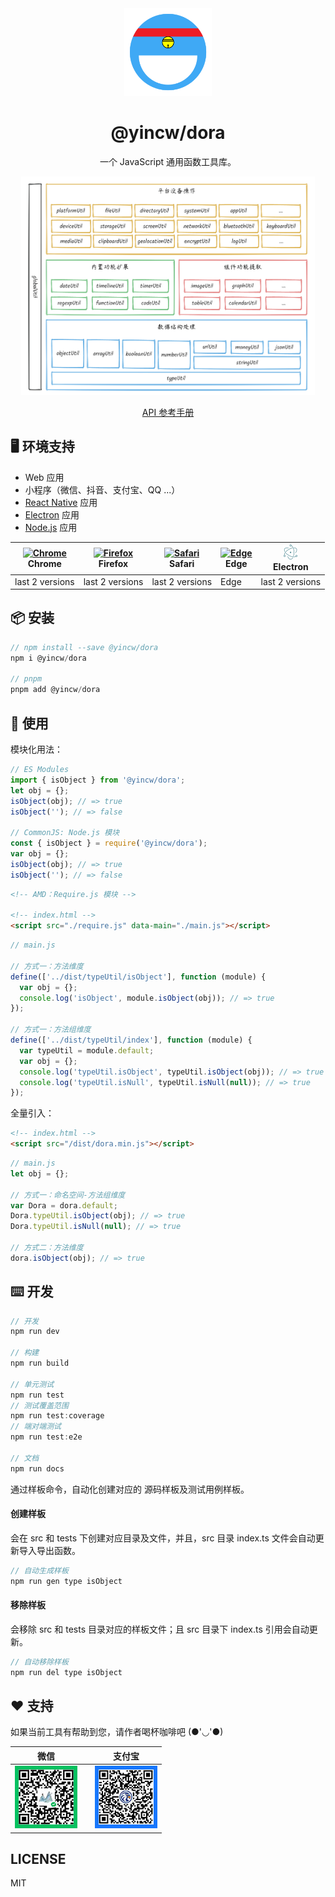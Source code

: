 <div align="center"><a name="readme-top"></a>

<img height="140" src="./example/images/dora.svg">

<h1>@yincw/dora</h1>

一个 JavaScript 通用函数工具库。

<img height="350" src="./example/images/doraUtil.png">

[API 参考手册](https://yincw.github.io/dora/)

</div>

<!-- ## ✨ 特色 -->

## 🖥 环境支持

- Web 应用
- 小程序（微信、抖音、支付宝、QQ ...）
- [React Native](https://reactnative.dev/) 应用
- [Electron](https://www.electronjs.org/) 应用
- [Node.js](https://nodejs.org/) 应用

| [<img src="https://raw.githubusercontent.com/alrra/browser-logos/master/src/chrome/chrome_48x48.png" alt="Chrome" width="24px" height="24px" />](http://godban.github.io/browsers-support-badges/)<br>Chrome | [<img src="https://raw.githubusercontent.com/alrra/browser-logos/master/src/firefox/firefox_48x48.png" alt="Firefox" width="24px" height="24px" />](http://godban.github.io/browsers-support-badges/)<br>Firefox | [<img src="https://raw.githubusercontent.com/alrra/browser-logos/master/src/safari/safari_48x48.png" alt="Safari" width="24px" height="24px" />](http://godban.github.io/browsers-support-badges/)<br>Safari | [<img src="https://raw.githubusercontent.com/alrra/browser-logos/master/src/edge/edge_48x48.png" alt="Edge" width="24px" height="24px" />](http://godban.github.io/browsers-support-badges/)<br>Edge | [<img src="https://raw.githubusercontent.com/alrra/browser-logos/master/src/electron/electron_48x48.png" alt="Electron" width="24px" height="24px" />](http://godban.github.io/browsers-support-badges/)<br>Electron |
| --- | --- | --- | --- | --- |
| last 2 versions | last 2 versions | last 2 versions | Edge | last 2 versions |

## 📦 安装

```js
// npm install --save @yincw/dora
npm i @yincw/dora

// pnpm
pnpm add @yincw/dora
```

## 🔨 使用


模块化用法：

```js
// ES Modules
import { isObject } from '@yincw/dora';
let obj = {};
isObject(obj); // => true
isObject(''); // => false

// CommonJS: Node.js 模块
const { isObject } = require('@yincw/dora');
var obj = {};
isObject(obj); // => true
isObject(''); // => false
```



```html
<!-- AMD：Require.js 模块 -->

<!-- index.html -->
<script src="./require.js" data-main="./main.js"></script>
```
```js
// main.js

// 方式一：方法维度
define(['../dist/typeUtil/isObject'], function (module) {
  var obj = {};
  console.log('isObject', module.isObject(obj)); // => true
});

// 方式一：方法组维度
define(['../dist/typeUtil/index'], function (module) {
  var typeUtil = module.default;
  var obj = {};
  console.log('typeUtil.isObject', typeUtil.isObject(obj)); // => true
  console.log('typeUtil.isNull', typeUtil.isNull(null)); // => true
});
```

全量引入：

```html
<!-- index.html -->
<script src="/dist/dora.min.js"></script>
```
```js
// main.js
let obj = {};

// 方式一：命名空间-方法组维度
var Dora = dora.default;
Dora.typeUtil.isObject(obj); // => true
Dora.typeUtil.isNull(null); // => true

// 方式二：方法维度
dora.isObject(obj); // => true
```

## ⌨️ 开发

```js
// 开发
npm run dev

// 构建
npm run build

// 单元测试
npm run test
// 测试覆盖范围
npm run test:coverage
// 端对端测试
npm run test:e2e

// 文档
npm run docs
```

通过样板命令，自动化创建对应的 源码样板及测试用例样板。

#### 创建样板

会在 src 和 tests 下创建对应目录及文件，并且，src 目录 index.ts 文件会自动更新导入导出函数。

```js
// 自动生成样板
npm run gen type isObject
```

#### 移除样板

会移除 src 和 tests 目录对应的样板文件；且 src 目录下 index.ts 引用会自动更新。

```js
// 自动移除样板
npm run del type isObject
```

## ❤️ 支持

如果当前工具有帮助到您，请作者喝杯咖啡吧 (●'◡'●)

微信 |  | 支付宝
---|---|---
 ![微信](./example/images/sponsor_wx.jpg) |  | ![支付宝](./example/images/sponsor_zfb.jpg)

## LICENSE

MIT
